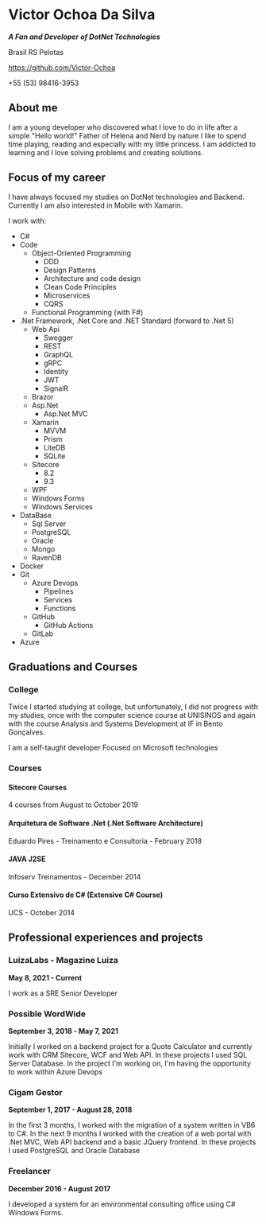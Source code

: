 # Victor Ochoa Da Silva

***A Fan and Developer of DotNet Technologies***

Brasil RS Pelotas

https://github.com/Victor-Ochoa

+55 (53) 98416-3953

## About me

I am a young developer who discovered what I love to do in life after a simple "Hello world!" Father of Helena and Nerd by nature I like to spend time playing, reading and especially with my little princess. I am addicted to learning and I love solving problems and creating solutions.

## Focus of my career

I have always focused my studies on DotNet technologies and Backend. Currently I am also interested in Mobile with Xamarin.

I work with:
- C#
- Code
  - Object-Oriented Programming
    - DDD
    - Design Patterns
    - Architecture and code design
    - Clean Code Principles
    - Microservices
    - CQRS
  - Functional Programming (with F#)
- .Net Framework, .Net Core and .NET Standard (forward to .Net 5)
  - Web Api
    - Swegger
    - REST
    - GraphQL
    - gRPC
    - Identity
    - JWT
    - SignalR
  - Brazor
  - Asp.Net
    - Asp.Net MVC
  - Xamarin
    - MVVM
    - Prism
    - LiteDB
    - SQLite
  - Sitecore
    - 8.2
    - 9.3
  - WPF
  - Windows Forms
  - Windows Services
- DataBase
  - Sql Server
  - PostgreSQL
  - Oracle
  - Mongo
  - RavenDB
- Docker
- Git
  - Azure Devops
    - Pipelines
    - Services
    - Functions
  - GitHub
    - GitHub Actions
  - GitLab
- Azure


## Graduations and Courses

### College
Twice I started studying at college, but unfortunately, I did not progress with my studies, once with the computer science course at UNISINOS and again with the course Analysis and Systems Development at IF in Bento Gonçalves. 

I am a self-taught developer Focused on Microsoft technologies

### Courses

#### Sitecore Courses

4 courses from August to October 2019

#### Arquitetura de Software .Net (.Net Software Architecture)

Eduardo Pires - Treinamento e Consultoria - February 2018

#### JAVA J2SE

Infoserv Treinamentos - December 2014

#### Curso Extensivo de C# (Extensive C# Course)

UCS - October 2014

## Professional experiences and projects

### LuizaLabs - Magazine Luiza

**May 8, 2021 - Current**

I work as a SRE Senior Developer

### Possible WordWide

**September 3, 2018 - May 7, 2021**

Initially I worked on a backend project for a Quote Calculator and currently work with CRM Sitecore, WCF and Web API. In these  projects I used SQL Server Database. In the project I'm working on, I'm having the opportunity to work within Azure Devops

### Cigam Gestor

**September 1, 2017 - August 28, 2018**

In the first 3 months, I worked with the migration of a system written in VB6 to C#. In the next 9 months I worked with the creation of a web portal with .Net MVC, Web API backend and a basic JQuery frontend. In these projects I used PostgreSQL and Oracle Database

### Freelancer

**December 2016 - August 2017**

I developed a system for an environmental consulting office using C# Windows Forms.
